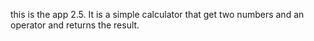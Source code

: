 this is the app 2.5. It is a simple calculator that get two numbers and an operator and returns the result.
